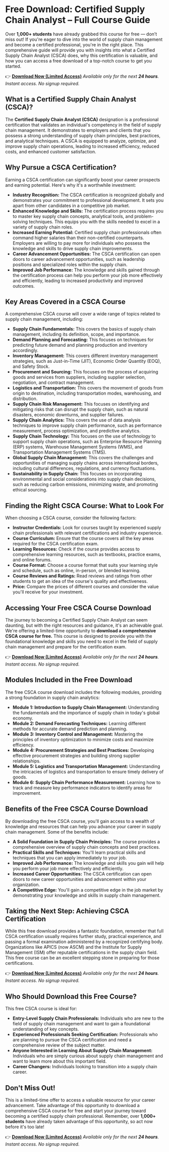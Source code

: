 # Free Download: Certified Supply Chain Analyst – Full Course Guide

Over **1,000+ students** have already grabbed this course for free — don’t miss out! If you're eager to dive into the world of supply chain management and become a certified professional, you're in the right place. This comprehensive guide will provide you with insights into what a Certified Supply Chain Analyst (CSCA) does, why this certification is valuable, and how you can access a free download of a top-notch course to get you started.

👉 [**Download Now (Limited Access)**](https://udemywork.com/certified-supply-chain-analyst)
_Available only for the next **24 hours**. Instant access. No signup required._

## What is a Certified Supply Chain Analyst (CSCA)?

The **Certified Supply Chain Analyst (CSCA)** designation is a professional certification that validates an individual's competency in the field of supply chain management. It demonstrates to employers and clients that you possess a strong understanding of supply chain principles, best practices, and analytical techniques. A CSCA is equipped to analyze, optimize, and improve supply chain operations, leading to increased efficiency, reduced costs, and enhanced customer satisfaction.

## Why Pursue a CSCA Certification?

Earning a CSCA certification can significantly boost your career prospects and earning potential. Here's why it's a worthwhile investment:

*   **Industry Recognition:** The CSCA certification is recognized globally and demonstrates your commitment to professional development. It sets you apart from other candidates in a competitive job market.
*   **Enhanced Knowledge and Skills:** The certification process requires you to master key supply chain concepts, analytical tools, and problem-solving techniques. This equips you with the skills needed to excel in a variety of supply chain roles.
*   **Increased Earning Potential:** Certified supply chain professionals often command higher salaries than their non-certified counterparts. Employers are willing to pay more for individuals who possess the knowledge and skills to drive supply chain improvements.
*   **Career Advancement Opportunities:** The CSCA certification can open doors to career advancement opportunities, such as leadership positions and specialized roles within the supply chain.
*   **Improved Job Performance:** The knowledge and skills gained through the certification process can help you perform your job more effectively and efficiently, leading to increased productivity and improved outcomes.

## Key Areas Covered in a CSCA Course

A comprehensive CSCA course will cover a wide range of topics related to supply chain management, including:

*   **Supply Chain Fundamentals:** This covers the basics of supply chain management, including its definition, scope, and importance.
*   **Demand Planning and Forecasting:** This focuses on techniques for predicting future demand and planning production and inventory accordingly.
*   **Inventory Management:** This covers different inventory management strategies, such as Just-in-Time (JIT), Economic Order Quantity (EOQ), and Safety Stock.
*   **Procurement and Sourcing:** This focuses on the process of acquiring goods and services from suppliers, including supplier selection, negotiation, and contract management.
*   **Logistics and Transportation:** This covers the movement of goods from origin to destination, including transportation modes, warehousing, and distribution.
*   **Supply Chain Risk Management:** This focuses on identifying and mitigating risks that can disrupt the supply chain, such as natural disasters, economic downturns, and supplier failures.
*   **Supply Chain Analytics:** This covers the use of data analysis techniques to improve supply chain performance, such as performance measurement, process optimization, and predictive analytics.
*   **Supply Chain Technology:** This focuses on the use of technology to support supply chain operations, such as Enterprise Resource Planning (ERP) systems, Warehouse Management Systems (WMS), and Transportation Management Systems (TMS).
*   **Global Supply Chain Management:** This covers the challenges and opportunities of managing supply chains across international borders, including cultural differences, regulations, and currency fluctuations.
*   **Sustainability in Supply Chain:** This focuses on incorporating environmental and social considerations into supply chain decisions, such as reducing carbon emissions, minimizing waste, and promoting ethical sourcing.

## Finding the Right CSCA Course: What to Look For

When choosing a CSCA course, consider the following factors:

*   **Instructor Credentials:** Look for courses taught by experienced supply chain professionals with relevant certifications and industry experience.
*   **Course Curriculum:** Ensure that the course covers all the key areas required for the CSCA certification exam.
*   **Learning Resources:** Check if the course provides access to comprehensive learning resources, such as textbooks, practice exams, and online forums.
*   **Course Format:** Choose a course format that suits your learning style and schedule, such as online, in-person, or blended learning.
*   **Course Reviews and Ratings:** Read reviews and ratings from other students to get an idea of the course's quality and effectiveness.
*   **Price:** Compare the prices of different courses and consider the value you'll receive for your investment.

## Accessing Your Free CSCA Course Download

The journey to becoming a Certified Supply Chain Analyst can seem daunting, but with the right resources and guidance, it's an achievable goal. We're offering a limited-time opportunity to **download a comprehensive CSCA course for free.** This course is designed to provide you with the foundational knowledge and skills you need to excel in the field of supply chain management and prepare for the certification exam.

👉 [**Download Now (Limited Access)**](https://udemywork.com/certified-supply-chain-analyst)
_Available only for the next **24 hours**. Instant access. No signup required._

## Modules Included in the Free Download

The free CSCA course download includes the following modules, providing a strong foundation in supply chain analytics:

*   **Module 1: Introduction to Supply Chain Management:** Understanding the fundamentals and the importance of supply chain in today's global economy.
*   **Module 2: Demand Forecasting Techniques:** Learning different methods for accurate demand prediction and planning.
*   **Module 3: Inventory Control and Management:** Mastering the principles of inventory optimization to minimize costs and maximize efficiency.
*   **Module 4: Procurement Strategies and Best Practices:** Developing effective procurement strategies and building strong supplier relationships.
*   **Module 5: Logistics and Transportation Management:** Understanding the intricacies of logistics and transportation to ensure timely delivery of goods.
*   **Module 6: Supply Chain Performance Measurement:** Learning how to track and measure key performance indicators to identify areas for improvement.

## Benefits of the Free CSCA Course Download

By downloading the free CSCA course, you'll gain access to a wealth of knowledge and resources that can help you advance your career in supply chain management. Some of the benefits include:

*   **A Solid Foundation in Supply Chain Principles:** The course provides a comprehensive overview of supply chain concepts and best practices.
*   **Practical Skills and Techniques:** You'll learn practical skills and techniques that you can apply immediately to your job.
*   **Improved Job Performance:** The knowledge and skills you gain will help you perform your job more effectively and efficiently.
*   **Increased Career Opportunities:** The CSCA certification can open doors to new career opportunities and advancement within your organization.
*   **A Competitive Edge:** You'll gain a competitive edge in the job market by demonstrating your knowledge and skills in supply chain management.

## Taking the Next Step: Achieving CSCA Certification

While this free download provides a fantastic foundation, remember that full CSCA certification usually requires further study, practical experience, and passing a formal examination administered by a recognized certifying body. Organizations like APICS (now ASCM) and the Institute for Supply Management (ISM) offer reputable certifications in the supply chain field. This free course can be an excellent stepping stone in preparing for those certifications.

👉 [**Download Now (Limited Access)**](https://udemywork.com/certified-supply-chain-analyst)
_Available only for the next **24 hours**. Instant access. No signup required._

## Who Should Download this Free Course?

This free CSCA course is ideal for:

*   **Entry-Level Supply Chain Professionals:** Individuals who are new to the field of supply chain management and want to gain a foundational understanding of key concepts.
*   **Experienced Professionals Seeking Certification:** Professionals who are planning to pursue the CSCA certification and need a comprehensive review of the subject matter.
*   **Anyone Interested in Learning About Supply Chain Management:** Individuals who are simply curious about supply chain management and want to learn more about this important field.
*   **Career Changers:** Individuals looking to transition into a supply chain career.

## Don't Miss Out!

This is a limited-time offer to access a valuable resource for your career advancement. Take advantage of this opportunity to download a comprehensive CSCA course for free and start your journey toward becoming a certified supply chain professional. Remember, over **1,000+ students** have already taken advantage of this opportunity, so act now before it's too late!

👉 [**Download Now (Limited Access)**](https://udemywork.com/certified-supply-chain-analyst)
_Available only for the next **24 hours**. Instant access. No signup required._
